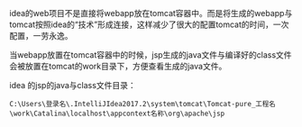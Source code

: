 idea的web项目不是直接将webapp放在tomcat容器中。而是将生成的webapp与tomcat按照idea的“技术”形成连接，这样减少了很大的配置tomcat的时间，一次配置，一劳永逸。

当webapp放置在tomcat容器中的时候，jsp生成的java文件与编译好的class文件会被放置在tomcat的work目录下，方便查看生成的java文件。

idea 的jsp的java与class文件目录：

    C:\Users\登录名\.IntelliJIdea2017.2\system\tomcat\Tomcat-pure_工程名\work\Catalina\localhost\appcontext名称\org\apache\jsp